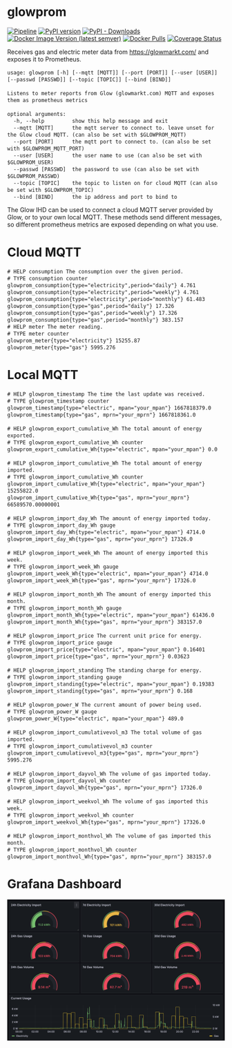 # glowprom

[![Pipeline](https://github.com/andrewjw/glowprom/actions/workflows/build.yaml/badge.svg)](https://github.com/andrewjw/glowprom/actions/workflows/build.yaml)
[![PyPI version](https://badge.fury.io/py/glowprom.svg)](https://pypi.org/project/glowprom/)
[![PyPI - Downloads](https://img.shields.io/pypi/dm/glowprom)](https://pypi.org/project/glowprom/)
[![Docker Image Version (latest semver)](https://img.shields.io/docker/v/andrewjw/glowprom)](https://hub.docker.com/r/andrewjw/glowprom)
[![Docker Pulls](https://img.shields.io/docker/pulls/andrewjw/glowprom)](https://hub.docker.com/r/andrewjw/glowprom)
[![Coverage Status](https://coveralls.io/repos/github/andrewjw/glowprom/badge.svg?branch=master)](https://coveralls.io/github/andrewjw/glowprom?branch=master)

Receives gas and electric meter data from https://glowmarkt.com/ and exposes it to Prometheus.

```
usage: glowprom [-h] [--mqtt [MQTT]] [--port [PORT]] [--user [USER]] [--passwd [PASSWD]] [--topic [TOPIC]] [--bind [BIND]]

Listens to meter reports from Glow (glowmarkt.com) MQTT and exposes them as prometheus metrics

optional arguments:
  -h, --help         show this help message and exit
  --mqtt [MQTT]      the mqtt server to connect to. leave unset for the Glow cloud MQTT. (can also be set with $GLOWPROM_MQTT)
  --port [PORT]      the mqtt port to connect to. (can also be set with $GLOWPROM_MQTT_PORT)
  --user [USER]      the user name to use (can also be set with $GLOWPROM_USER)
  --passwd [PASSWD]  the password to use (can also be set with $GLOWPROM_PASSWD)
  --topic [TOPIC]    the topic to listen on for cloud MQTT (can also be set with $GLOWPROM_TOPIC)
  --bind [BIND]      the ip address and port to bind to
```

The Glow IHD can be used to connect a cloud MQTT server provided by Glow, or to your own local MQTT. These methods send different
messages, so different prometheus metrics are exposed depending on what you use.

# Cloud MQTT

```
# HELP consumption The consumption over the given period.
# TYPE consumption counter
glowprom_consumption{type="electricity",period="daily"} 4.761
glowprom_consumption{type="electricity",period="weekly"} 4.761
glowprom_consumption{type="electricity",period="monthly"} 61.483
glowprom_consumption{type="gas",period="daily"} 17.326
glowprom_consumption{type="gas",period="weekly"} 17.326
glowprom_consumption{type="gas",period="monthly"} 383.157
# HELP meter The meter reading.
# TYPE meter counter
glowprom_meter{type="electricity"} 15255.87
glowprom_meter{type="gas"} 5995.276
```

# Local MQTT
```
# HELP glowprom_timestamp The time the last update was received.
# TYPE glowprom_timestamp counter
glowprom_timestamp{type="electric", mpan="your_mpan"} 1667818379.0
glowprom_timestamp{type="gas", mprn="your_mprn"} 1667818361.0

# HELP glowprom_export_cumulative_Wh The total amount of energy exported.
# TYPE glowprom_export_cumulative_Wh counter
glowprom_export_cumulative_Wh{type="electric", mpan="your_mpan"} 0.0

# HELP glowprom_import_cumulative_Wh The total amount of energy imported.
# TYPE glowprom_import_cumulative_Wh counter
glowprom_import_cumulative_Wh{type="electric", mpan="your_mpan"} 15255822.0
glowprom_import_cumulative_Wh{type="gas", mprn="your_mprn"} 66589570.00000001

# HELP glowprom_import_day_Wh The amount of energy imported today.
# TYPE glowprom_import_day_Wh gauge
glowprom_import_day_Wh{type="electric", mpan="your_mpan"} 4714.0
glowprom_import_day_Wh{type="gas", mprn="your_mprn"} 17326.0

# HELP glowprom_import_week_Wh The amount of energy imported this week.
# TYPE glowprom_import_week_Wh gauge
glowprom_import_week_Wh{type="electric", mpan="your_mpan"} 4714.0
glowprom_import_week_Wh{type="gas", mprn="your_mprn"} 17326.0

# HELP glowprom_import_month_Wh The amount of energy imported this month.
# TYPE glowprom_import_month_Wh gauge
glowprom_import_month_Wh{type="electric", mpan="your_mpan"} 61436.0
glowprom_import_month_Wh{type="gas", mprn="your_mprn"} 383157.0

# HELP glowprom_import_price The current unit price for energy.
# TYPE glowprom_import_price gauge
glowprom_import_price{type="electric", mpan="your_mpan"} 0.16401
glowprom_import_price{type="gas", mprn="your_mprn"} 0.03623

# HELP glowprom_import_standing The standing charge for energy.
# TYPE glowprom_import_standing gauge
glowprom_import_standing{type="electric", mpan="your_mpan"} 0.19383
glowprom_import_standing{type="gas", mprn="your_mprn"} 0.168

# HELP glowprom_power_W The current amount of power being used.
# TYPE glowprom_power_W gauge
glowprom_power_W{type="electric", mpan="your_mpan"} 489.0

# HELP glowprom_import_cumulativevol_m3 The total volume of gas imported.
# TYPE glowprom_import_cumulativevol_m3 counter
glowprom_import_cumulativevol_m3{type="gas", mprn="your_mprn"} 5995.276

# HELP glowprom_import_dayvol_Wh The volume of gas imported today.
# TYPE glowprom_import_dayvol_Wh counter
glowprom_import_dayvol_Wh{type="gas", mprn="your_mprn"} 17326.0

# HELP glowprom_import_weekvol_Wh The volume of gas imported this week.
# TYPE glowprom_import_weekvol_Wh counter
glowprom_import_weekvol_Wh{type="gas", mprn="your_mprn"} 17326.0

# HELP glowprom_import_monthvol_Wh The volume of gas imported this month.
# TYPE glowprom_import_monthvol_Wh counter
glowprom_import_monthvol_Wh{type="gas", mprn="your_mprn"} 383157.0
```

# Grafana Dashboard

![Grafana Dashboard](/grafana/dashboard_screenshot.png)
